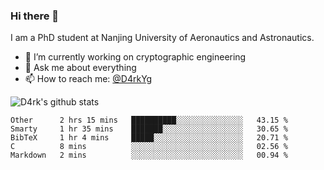 ### Hi there 👋

I am a PhD student at Nanjing University of Aeronautics and Astronautics.

- 🔭 I’m currently working on cryptographic engineering
- 💬 Ask me about everything
- 📫 How to reach me: [@D4rkYg](https://twitter.com/D4rkYg)

![D4rk's github stats](https://github-readme-stats.vercel.app/api?username=dd4rk&show_icons=true&title_color=fff&icon_color=79ff97&text_color=9f9f9f&bg_color=151515)

<!--START_SECTION:waka-->
```text
Other      2 hrs 15 mins   ██████████░░░░░░░░░░░░░░░   43.15 % 
Smarty     1 hr 35 mins    ███████░░░░░░░░░░░░░░░░░░   30.65 % 
BibTeX     1 hr 4 mins     █████░░░░░░░░░░░░░░░░░░░░   20.71 % 
C          8 mins          ░░░░░░░░░░░░░░░░░░░░░░░░░   02.56 % 
Markdown   2 mins          ░░░░░░░░░░░░░░░░░░░░░░░░░   00.94 %
```
<!--END_SECTION:waka-->

